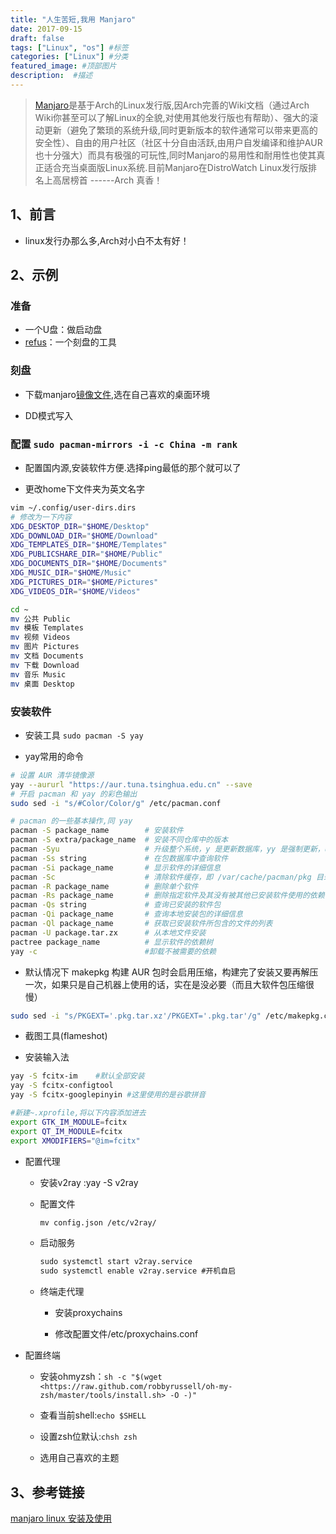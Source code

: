 ```yaml
---
title: "人生苦短,我用 Manjaro"
date: 2017-09-15
draft: false
tags: ["Linux", "os"] #标签
categories: ["Linux"] #分类
featured_image: #顶部图片
description:  #描述
---
```


>[Manjaro](https://manjaro.org/)是基于Arch的Linux发行版,因Arch完善的Wiki文档（通过Arch Wiki你甚至可以了解Linux的全貌,对使用其他发行版也有帮助）、强大的滚动更新（避免了繁琐的系统升级,同时更新版本的软件通常可以带来更高的安全性）、自由的用户社区（社区十分自由活跃,由用户自发编译和维护AUR也十分强大）而具有极强的可玩性,同时Manjaro的易用性和耐用性也使其真正适合充当桌面版Linux系统.目前Manjaro在DistroWatch Linux发行版排名上高居榜首 ------Arch 真香！

## 1、前言

- linux发行办那么多,Arch对小白不太有好！

## 2、示例

### 准备

- 一个U盘：做启动盘
- [refus](https://rufus.en.softonic.com/)：一个刻盘的工具

### 刻盘

- 下载manjaro[镜像文件](https://manjaro.org/download/),选在自己喜欢的桌面环境

- DD模式写入

### 配置 `sudo pacman-mirrors -i -c China -m rank`

- 配置国内源,安装软件方便.选择ping最低的那个就可以了

- 更改home下文件夹为英文名字

```bash
vim ~/.config/user-dirs.dirs
# 修改为一下内容
XDG_DESKTOP_DIR="$HOME/Desktop"
XDG_DOWNLOAD_DIR="$HOME/Download"
XDG_TEMPLATES_DIR="$HOME/Templates"
XDG_PUBLICSHARE_DIR="$HOME/Public"
XDG_DOCUMENTS_DIR="$HOME/Documents"
XDG_MUSIC_DIR="$HOME/Music"
XDG_PICTURES_DIR="$HOME/Pictures"
XDG_VIDEOS_DIR="$HOME/Videos"

cd ~
mv 公共 Public
mv 模板 Templates
mv 视频 Videos
mv 图片 Pictures
mv 文档 Documents
mv 下载 Download
mv 音乐 Music
mv 桌面 Desktop
```

### 安装软件

- 安装工具 `sudo pacman -S yay`

- yay常用的命令

```bash
# 设置 AUR 清华镜像源
yay --aururl "https://aur.tuna.tsinghua.edu.cn" --save
# 开启 pacman 和 yay 的彩色输出
sudo sed -i "s/#Color/Color/g" /etc/pacman.conf

# pacman 的一些基本操作,同 yay
pacman -S package_name        # 安装软件
pacman -S extra/package_name  # 安装不同仓库中的版本
pacman -Syu                   # 升级整个系统，y 是更新数据库，yy 是强制更新，u 是升级软件
pacman -Ss string             # 在包数据库中查询软件
pacman -Si package_name       # 显示软件的详细信息
pacman -Sc                    # 清除软件缓存，即 /var/cache/pacman/pkg 目录下的文件
pacman -R package_name        # 删除单个软件
pacman -Rs package_name       # 删除指定软件及其没有被其他已安装软件使用的依赖关系
pacman -Qs string             # 查询已安装的软件包
pacman -Qi package_name       # 查询本地安装包的详细信息
pacman -Ql package_name       # 获取已安装软件所包含的文件的列表
pacman -U package.tar.zx      # 从本地文件安装
pactree package_name          # 显示软件的依赖树
yay -c                        #卸载不被需要的依赖
```

- 默认情况下 makepkg 构建 AUR 包时会启用压缩，构建完了安装又要再解压一次，如果只是自己机器上使用的话，实在是没必要（而且大软件包压缩很慢）

```bash
sudo sed -i "s/PKGEXT='.pkg.tar.xz'/PKGEXT='.pkg.tar'/g" /etc/makepkg.conf
```

- 截图工具(flameshot)

- 安装输入法

```bash
yay -S fcitx-im    #默认全部安装
yay -S fcitx-configtool
yay -S fcitx-googlepinyin #这里使用的是谷歌拼音

#新建~.xprofile,将以下内容添加进去
export GTK_IM_MODULE=fcitx
export QT_IM_MODULE=fcitx
export XMODIFIERS="@im=fcitx"
```

- 配置代理

  - 安装v2ray :yay -S v2ray

  - 配置文件

    ```txt
    mv config.json /etc/v2ray/
    ```

  - 启动服务

    ```txt
    sudo systemctl start v2ray.service
    sudo systemctl enable v2ray.service #开机自启
    ```

  - 终端走代理

    - 安装proxychains

    - 修改配置文件/etc/proxychains.conf

- 配置终端

  - 安装ohmyzsh：`sh -c "$(wget <https://raw.github.com/robbyrussell/oh-my-zsh/master/tools/install.sh> -O -)"`

  - 查看当前shell:`echo $SHELL`

  - 设置zsh位默认:`chsh zsh`

  - 选用自己喜欢的主题

## 3、参考链接

[manjaro linux 安装及使用](https://www.jianshu.com/p/fd2e049e56b3)
